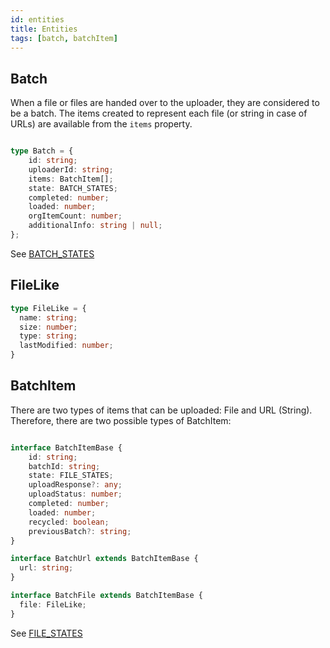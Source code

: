 ```yaml
---
id: entities
title: Entities
tags: [batch, batchItem]
---
```

## Batch

When a file or files are handed over to the uploader, they are considered to be a batch.
The items created to represent each file (or string in case of URLs) are available from the `items` property.

```typescript

type Batch = {
    id: string;
    uploaderId: string;
    items: BatchItem[];
    state: BATCH_STATES;
    completed: number;
    loaded: number;
    orgItemCount: number;
    additionalInfo: string | null;
};
```

See [BATCH_STATES](../constants#batchStates) 

## FileLike

```typescript
type FileLike = {
  name: string;
  size: number;
  type: string;
  lastModified: number;
}
```

## BatchItem 

There are two types of items that can be uploaded: File and URL (String).
Therefore, there are two possible types of BatchItem:

```typescript

interface BatchItemBase {
    id: string;
    batchId: string;
    state: FILE_STATES;
    uploadResponse?: any;
    uploadStatus: number;
    completed: number;
    loaded: number;
    recycled: boolean;
    previousBatch?: string;
}

interface BatchUrl extends BatchItemBase {
  url: string;
}

interface BatchFile extends BatchItemBase {
  file: FileLike;
}

```

See [FILE_STATES](../constants#fileStates) 
